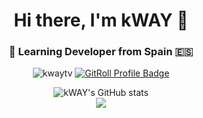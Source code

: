 <h1 align="center">Hi there, I'm kWAY 👋</h1>
<h3 align="center">🚀 Learning Developer from Spain 🇪🇸</h3>

<p align="center">
  <img src="https://komarev.com/ghpvc/?username=kwaytv&label=Profile%20views&color=0e75b6&style=flat-square" alt="kwaytv" />
  <a href="https://gitroll.io/profile/uezq54oxIk4VFZkLigfxGmGgm57z1" target="_blank">
    <img src="https://gitroll.io/api/badges/profiles/v1/uezq54oxIk4VFZkLigfxGmGgm57z1" alt="GitRoll Profile Badge"/>
  </a>
</p>

<div align="center">
  <img src="https://github-readme-stats.vercel.app/api?username=kwaytv&show_icons=true&theme=dark&hide_border=true" alt="kWAY's GitHub stats" />
</div>

<div align="center">
  <a href="https://github.com/kWAYTV/dma-cheat-base">
    <img src="https://github-readme-stats.vercel.app/api/pin/?username=kwaytv&repo=dma-cheat-base&theme=dark&hide_border=true" />
  </a>
</div>
